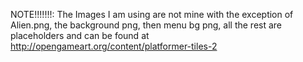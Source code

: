 NOTE!!!!!!!: The Images I am using are not mine with the exception of Alien.png, the
background png, then menu bg png, all the
rest are placeholders and can be found at
http://opengameart.org/content/platformer-tiles-2

